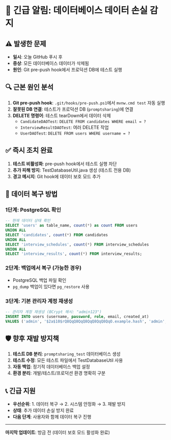 # 🚨 긴급 알림: 데이터베이스 데이터 손실 감지

## ⚠️ 발생한 문제
- **일시**: 오늘 GitHub 푸시 후
- **증상**: 모든 데이터베이스 데이터가 삭제됨
- **원인**: Git pre-push hook에서 프로덕션 DB에 테스트 실행

## 🔍 근본 원인 분석
1. **Git pre-push hook**: `.git/hooks/pre-push.ps1`에서 `mvnw.cmd test` 자동 실행
2. **잘못된 DB 연결**: 테스트가 프로덕션 DB (`promptsharing`)에 연결
3. **DELETE 명령어**: 테스트 tearDown에서 데이터 삭제
   - `CandidateDAOTest`: `DELETE FROM candidates WHERE email = ?`
   - `InterviewResultDAOTest`: 여러 DELETE 작업
   - `UserDAOTest`: `DELETE FROM users WHERE username = ?`

## ✅ 즉시 조치 완료
1. **테스트 비활성화**: pre-push hook에서 테스트 실행 차단
2. **추가 피해 방지**: TestDatabaseUtil.java 생성 (테스트 전용 DB)
3. **경고 메시지**: Git hook에 데이터 보호 모드 추가

## 🔧 데이터 복구 방법

### 1단계: PostgreSQL 확인
```sql
-- 현재 데이터 상태 확인
SELECT 'users' as table_name, count(*) as count FROM users
UNION ALL
SELECT 'candidates', count(*) FROM candidates  
UNION ALL
SELECT 'interview_schedules', count(*) FROM interview_schedules
UNION ALL
SELECT 'interview_results', count(*) FROM interview_results;
```

### 2단계: 백업에서 복구 (가능한 경우)
- PostgreSQL 백업 파일 확인
- `pg_dump` 백업이 있다면 `pg_restore` 사용

### 3단계: 기본 관리자 계정 재생성
```sql
-- 관리자 계정 재생성 (BCrypt 해시: "admin123")
INSERT INTO users (username, password, role, email, created_at) 
VALUES ('admin', '$2a$10$rQ8QqQ8QqQ8QqQ8QqQ8QqO.example.hash', 'admin', 'admin@company.com', NOW());
```

## 🛡️ 향후 재발 방지책
1. **테스트 DB 분리**: `promptsharing_test` 데이터베이스 생성
2. **테스트 수정**: 모든 테스트 파일에서 TestDatabaseUtil 사용
3. **자동 백업**: 정기적 데이터베이스 백업 설정
4. **환경 분리**: 개발/테스트/프로덕션 환경 명확히 구분

## 📞 긴급 지원
- **우선순위**: 1. 데이터 복구 → 2. 시스템 안정화 → 3. 재발 방지
- **상태**: 추가 데이터 손실 방지 완료
- **다음 단계**: 사용자와 함께 데이터 복구 진행

---
**마지막 업데이트**: 방금 전 (데이터 보호 모드 활성화 완료) 
